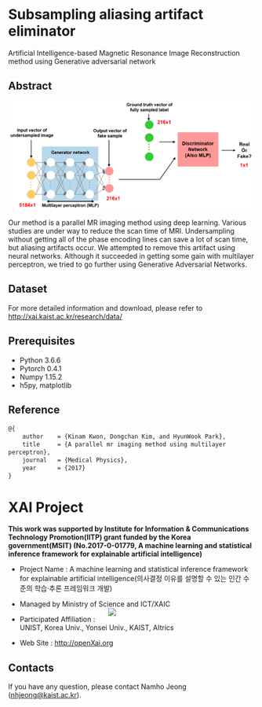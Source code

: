 # Subsampling aliasing artifact eliminator
Artificial Intelligence-based Magnetic Resonance Image Reconstruction method using Generative adversarial network

## Abstract

![scheme](./figure/scheme.PNG)

Our method is a parallel MR imaging method using deep learning. Various studies are under way to reduce the scan time of MRI. Undersampling without getting all of the phase encoding lines can save a lot of scan time, but aliasing artifacts occur. We attempted to remove this artifact using neural networks. Although it succeeded in getting some gain with multilayer perceptron, we tried to go further using Generative Adversarial Networks.

## Dataset
For more detailed information and download, please refer to http://xai.kaist.ac.kr/research/data/

## Prerequisites
+ Python 3.6.6
+ Pytorch 0.4.1
+ Numpy 1.15.2
+ h5py, matplotlib


## Reference
```
@{
    author    = {Kinam Kwon, Dongchan Kim, and HyunWook Park},
    title     = {A parallel mr imaging method using multilayer perceptron},
    journal   = {Medical Physics},
    year      = {2017}
}
```


# XAI Project 

**This work was supported by Institute for Information & Communications Technology Promotion(IITP) grant funded by the Korea government(MSIT) (No.2017-0-01779, A machine learning and statistical inference framework for explainable artificial intelligence)**

+ Project Name : A machine learning and statistical inference framework for explainable artificial intelligence(의사결정 이유를 설명할 수 있는 인간 수준의 학습·추론 프레임워크 개발)

+ Managed by Ministry of Science and ICT/XAIC <img align="right" src="http://xai.unist.ac.kr/static/img/logos/XAIC_logo.png" width=300px>

+ Participated Affiliation : UNIST, Korea Univ., Yonsei Univ., KAIST, AItrics  

+ Web Site : <http://openXai.org>

## Contacts
If you have any question, please contact Namho Jeong (nhjeong@kaist.ac.kr).

